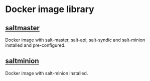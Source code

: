 # Docker image library

## [saltmaster](salt/master)
Docker image with salt-master, salt-api, salt-syndic and salt-minion installed and pre-configured.

## [saltminion](salt/minion)
Docker image with salt-minion installed.
